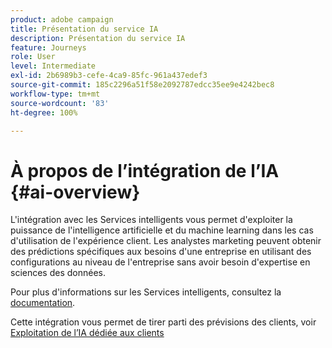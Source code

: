 ```yaml
---
product: adobe campaign
title: Présentation du service IA
description: Présentation du service IA
feature: Journeys
role: User
level: Intermediate
exl-id: 2b6989b3-cefe-4ca9-85fc-961a437edef3
source-git-commit: 185c2296a51f58e2092787edcc35ee9e4242bec8
workflow-type: tm+mt
source-wordcount: '83'
ht-degree: 100%

---
```


# À propos de l’intégration de l’IA {#ai-overview}

L&#39;intégration avec les Services intelligents vous permet d&#39;exploiter la puissance de l&#39;intelligence artificielle et du machine learning dans les cas d&#39;utilisation de l&#39;expérience client. Les analystes marketing peuvent obtenir des prédictions spécifiques aux besoins d&#39;une entreprise en utilisant des configurations au niveau de l&#39;entreprise sans avoir besoin d&#39;expertise en sciences des données.

Pour plus d&#39;informations sur les Services intelligents, consultez la [documentation](https://experienceleague.adobe.com/docs/experience-platform/intelligent-services/home.html?lang=fr).

Cette intégration vous permet de tirer parti des prévisions des clients, voir [Exploitation de l’IA dédiée aux clients](../ai-services/leveraging-customer-ai.md)

<!--* fatigue scores, see [Leveraging Journey AI](../ai-services/leveraging-fatigue-scores.md)-->
